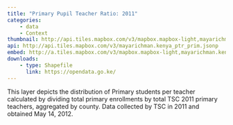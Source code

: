 ```yaml
---
title: "Primary Pupil Teacher Ratio: 2011"
categories: 
    - data
    - Context
thumbnail: http://api.tiles.mapbox.com/v3/mapbox.mapbox-light,mayarichman.kenya_ptr_prim/7/77/63.png128
api: http://api.tiles.mapbox.com/v3/mayarichman.kenya_ptr_prim.jsonp
embed: http://a.tiles.mapbox.com/v3/mapbox.mapbox-light,mayarichman.kenya_ptr_prim.html#6/-0.1318/37.0899
downloads:
    - type: Shapefile
      link: https://opendata.go.ke/
---
```

<p>This layer depicts the distribution of Primary students per teacher calculated by dividing total primary enrollments by total TSC 2011 primary teachers, aggregated by county. Data collected by TSC in 2011 and obtained May 14, 2012.</p>